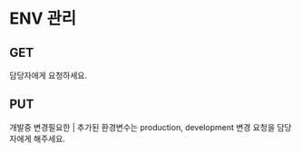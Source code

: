# ENV 관리

## GET

담당자에게 요청하세요.

## PUT

개발중 변경필요한 | 추가된 환경변수는 production, development 변경 요청을 담당자에게 해주세요.
